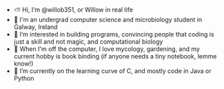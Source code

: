 - ⛅️ Hi, I’m @willob351, or Willow in real life
- 🌷 I'm an undergrad computer science and microbiology student in Galway, Ireland
- 🌼 I’m interested in building programs, convincing people that coding is just a skill and not magic, and computational biology
- 💞️ When I'm off the computer, I love mycology, gardening, and my current hobby is book binding (if anyone needs a tiny notebook, lemme know!)
- 🌱 I’m currently on the learning curve of C, and mostly code in Java or Python



<!---
willob351/willob351 is a ✨ special ✨ repository because its `README.md` (this file) appears on your GitHub profile.
You can click the Preview link to take a look at your changes.
--->

